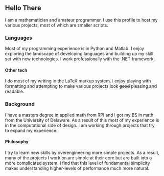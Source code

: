## Hello There
I am a mathematician and amateur programmer. I use this profile to host my various projects, most of which are smaller scripts.
 
### Languages
Most of my programming experience is in Python and Matlab. I enjoy exploring the landscape of developing languages and building up my skill set with new technologies. I work professionally with the .NET framework.
#### Other tech
I do most of my writing in the LaTeX markup system. I enjoy playing with formatting and attempting to make
various projects look ~~good~~ pleasing and readable.
 
### Background
I have a masters degree in applied math from RPI and I got my BS in math from the University of Delaware. As a result of this most of my experience is in the
computational side of design. I am working through projects that try to expand my experience.
#### Philosophy
I try to learn new skills by overengineering more simple projects. As a result, many of the projects I work on are simple at their core but are built into a more
complicated system. I find that this level of fundamental simplicity makes understanding higher-levels of performance much more natural.

